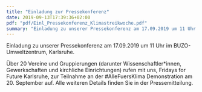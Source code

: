 ```yaml
---
title: "Einladung zur Pressekonferenz"
date: 2019-09-13T17:39:36+02:00
pdf: "pdf/Einl_Pressekonferenz_Klimastreikwoche.pdf"
summary: "Einladung zu unserer Pressekonferenz am 17.09.2019 um 11 Uhr im BUZO-Umweltzentrum, Karlsruhe: Über 20 Vereine und Gruppierungen (darunter Wissenschaftler*innen, Gewerkschaften und kirchliche Einrichtungen) rufen mit uns, Fridays for Future Karlsruhe, zur Teilnahme an der #AlleFuersKlima Demonstration am 20. September auf."
---
```

Einladung zu unserer Pressekonferenz am 17.09.2019 um 11 Uhr im BUZO-Umweltzentrum, Karlsruhe.

Über 20 Vereine und Gruppierungen (darunter Wissenschaftler*innen, Gewerkschaften und kirchliche Einrichtungen) rufen mit uns, Fridays for Future Karlsruhe, zur Teilnahme an der #AlleFuersKlima Demonstration am 20. September auf.
Alle weiteren Details finden Sie in der Pressemitteilung.